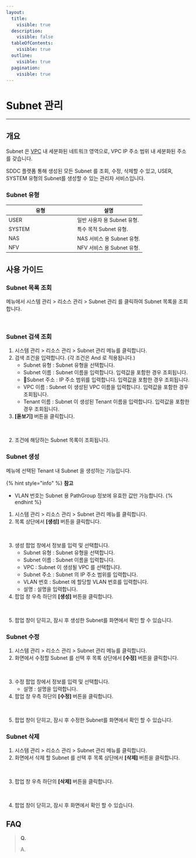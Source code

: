 ```yaml
---
layout:
  title:
    visible: true
  description:
    visible: false
  tableOfContents:
    visible: true
  outline:
    visible: true
  pagination:
    visible: true
---
```


# Subnet 관리

***

## 개요

Subnet 은 [VPC](../../network/vpc.md) 내 세분화된 네트워크 영역으로, VPC IP 주소 범위 내 세분화된 주소를 갖습니다.

SDDC 플랫폼 통해 생성된 모든 Subnet 를 조회, 수정, 삭제할 수 있고, USER, SYSTEM 유형의 Subnet를 생성할 수 있는 관리자 서비스입니다.

### Subnet 유형

<table><thead><tr><th width="174">유형</th><th>설명</th></tr></thead><tbody><tr><td>USER</td><td>일반 사용자 용 Subnet 유형.</td></tr><tr><td>SYSTEM</td><td>특수 목적 Subnet 유형.</td></tr><tr><td>NAS</td><td>NAS 서비스 용 Subnet 유형.</td></tr><tr><td>NFV</td><td>NFV 서비스 용 Subnet 유형.</td></tr></tbody></table>



## 사용 가이드

### Subnet 목록 조회

메뉴에서 시스템 관리 > 리소스 관리 > Subnet 관리 를 클릭하여 Subnet 목록을 조회합니다.

<figure><img src="../../.gitbook/assets/스크린샷 2024-01-31 오후 2.39.42.png" alt=""><figcaption></figcaption></figure>

### Subnet 검색 조회

1. 시스템 관리 > 리소스 관리 > Subnet 관리 메뉴를 클릭합니다.
2. 검색 조건을 입력합니다. (각 조건은 And 로 적용됩니다.)
   * Subnet 유형 : Subnet 유형을 선택합니다.
   * Subnet 이름 : Subnet 이름을 입력합니다. 입력값을 포함한 경우 조회됩니다.
   * Subnet 주소 : IP 주소 범위를 입력합니다. 입력값을 포함한 경우 조회됩니다.
   * VPC 이름 : Subnet 이 생성된 VPC 이름을 입력합니다.  입력값을 포함한 경우 조회됩니다.
   * Tenant 이름 : Subnet 이 생성된 Tenant 이름을 입력합니다.  입력값을 포함한 경우 조회됩니다.
3. **\[돋보기]** 버튼을 클릭합니다.

<figure><img src="../../.gitbook/assets/스크린샷 2024-01-31 오후 2.40.00.png" alt=""><figcaption></figcaption></figure>

2. 조건에 해당하는 Subnet 목록이 조회됩니다.

### Subnet 생성

메뉴에 선택된 Tenant 내 Subnet 을 생성하는 기능입니다.

{% hint style="info" %}
**참고**

* VLAN 번호는 Subnet 용 PathGroup 정보에 유효한 값만 가능합니다.
{% endhint %}

1. 시스템 관리 > 리소스 관리 > Subnet 관리 메뉴를 클릭합니다.
2. 목록 상단에서 **\[생성]** 버튼을 클릭합니다.

<figure><img src="../../.gitbook/assets/스크린샷 2024-01-31 오후 2.40.18.png" alt=""><figcaption></figcaption></figure>

3. 생성 팝업 창에서 정보를 입력 및 선택합니다.
   * Subnet 유형 : Subnet 유형을 선택합니다.
   * Subnet 이름 : Subnet 이름을 입력합니다.
   * VPC : Subnet 이 생성될 VPC 를 선택합니다.
   * Subnet 주소 : Subnet 의 IP 주소 범위를 입력합니다.
   * VLAN 번호 : Subnet 에 할당할 VLAN 번호를 입력합니다.
   * 설명 : 설명을 입력합니다.
4. 팝업 창 우측 하단의 **\[생성]** 버튼을 클릭합니다.

<figure><img src="../../.gitbook/assets/스크린샷 2024-01-31 오후 2.41.22.png" alt=""><figcaption></figcaption></figure>

5. 팝업 창이 닫히고, 잠시 후 생성한 Subnet를 화면에서 확인 할 수 있습니다.

### Subnet 수정

1. 시스템 관리 > 리소스 관리 > Subnet 관리 메뉴를 클릭합니다.
2. 화면에서 수정할 Subnet 를 선택 후 목록 상단에서 **\[수정]** 버튼을 클릭합니다.

<figure><img src="../../.gitbook/assets/스크린샷 2024-01-31 오후 2.40.40.png" alt=""><figcaption></figcaption></figure>

3. 수정 팝업 창에서 정보를 입력 및 선택합니다.
   * 설명 : 설명을 입력합니다.
4. 팝업 창 우측 하단의 **\[수정]** 버튼을 클릭합니다.

<figure><img src="../../.gitbook/assets/스크린샷 2024-01-31 오후 2.41.31.png" alt=""><figcaption></figcaption></figure>

5. 팝업 창이 닫히고, 잠시 후 수정한 Subnet를 화면에서 확인 할 수 있습니다.

### Subnet 삭제

1. 시스템 관리 > 리소스 관리 > Subnet 관리 메뉴를 클릭합니다.
2. 화면에서 삭제 할 Subnet 를 선택 후 목록 상단에서 **\[삭제]** 버튼을 클릭합니다.

<figure><img src="../../.gitbook/assets/스크린샷 2024-01-31 오후 2.40.54.png" alt=""><figcaption></figcaption></figure>

3. 팝업 창 우측 하단의 **\[삭제]** 버튼을 클릭합니다.

<figure><img src="../../.gitbook/assets/스크린샷 2024-01-31 오후 2.41.42.png" alt=""><figcaption></figcaption></figure>

4. 팝업 창이 닫히고, 잠시 후 화면에서 확인 할 수 있습니다.

## FAQ

> **Q.**&#x20;
>
> A. &#x20;
